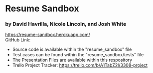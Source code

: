 # Resume Sandbox
### by David Havrilla, Nicole Lincoln, and Josh White  
https://resume-sandbox.herokuapp.com/  
GitHub Link:  

* Source code is available within the "resume_sandbox" file   
* Test cases can be found within the "resume_sandbox/tests" file      
* The Presentation Files are available within this respository 
* Trello Project Tracker: https://trello.com/b/A1TabZ2l/3308-project
